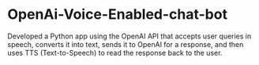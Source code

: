 # OpenAi-Voice-Enabled-chat-bot
Developed a Python app using the OpenAI API that accepts user queries in speech, converts it into text, sends it to OpenAI for a response, and then uses TTS (Text-to-Speech) to read the response back to the user. 
